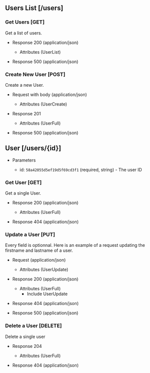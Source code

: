 ## Users List [/users]

### Get Users [GET]
Get a list of users.

+ Response 200 (application/json)

    + Attributes (UserList)

+ Response 500 (application/json)

### Create New User [POST]
Create a new User.

+ Request with body (application/json)

    + Attributes (UserCreate)

+ Response 201

    + Attributes (UserFull)

+ Response 500 (application/json)


## User [/users/{id}]

+ Parameters

    + id: `58a42055d5ef19d5f69cd3f1` (required, string) - The user ID

### Get User [GET]
Get a single User.

+ Response 200 (application/json)

    + Attributes (UserFull)

+ Response 404 (application/json)

### Update a User [PUT]
Every field is optionnal. Here is an example of a request updating the firstname and lastname of a user.

+ Request (application/json)

    + Attributes (UserUpdate)

+ Response 200 (application/json)

    + Attributes (UserFull)
        + Include UserUpdate

+ Response 404 (application/json)

+ Response 500 (application/json)


### Delete a User [DELETE]
Delete a single user

+ Response 204

    + Attributes (UserFull)

+ Response 404 (application/json)
